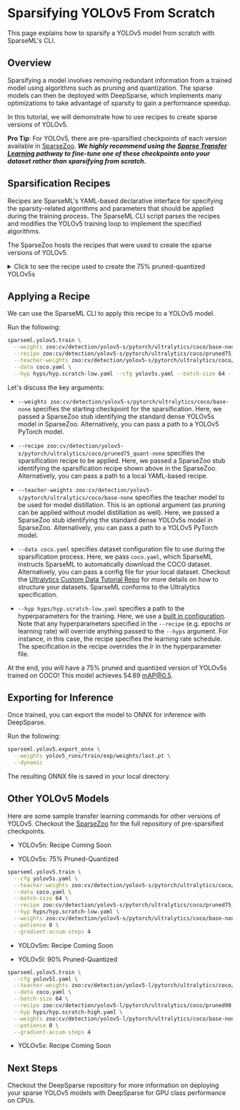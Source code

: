 <!--
Copyright (c) 2021 - present / Neuralmagic, Inc. All Rights Reserved.

Licensed under the Apache License, Version 2.0 (the "License");
you may not use this file except in compliance with the License.
You may obtain a copy of the License at

   http://www.apache.org/licenses/LICENSE-2.0

Unless required by applicable law or agreed to in writing,
software distributed under the License is distributed on an "AS IS" BASIS,
WITHOUT WARRANTIES OR CONDITIONS OF ANY KIND, either express or implied.
See the License for the specific language governing permissions and
limitations under the License.
-->

# Sparsifying YOLOv5 From Scratch

This page explains how to sparsify a YOLOv5 model from scratch with SparseML's CLI.

## Overview

Sparsifying a model involves removing redundant information from a 
trained model using algorithms such as pruning and quantization. The sparse models can then be deployed with DeepSparse, which implements many optimizations to take advantage of sparsity to gain a performance speedup.

In this tutorial, we will demonstrate how to use recipes to create 
sparse versions of YOLOv5.

**Pro Tip**: For YOLOv5, there are pre-sparsified checkpoints of each version available in [SparseZoo](https://sparsezoo.neuralmagic.com/?domain=cv&sub_domain=detection&page=1). 
***We highly recommend using the [Sparse Transfer Learning](sparse-transfer-learning.md) pathway to fine-tune one of these checkpoints onto your dataset 
rather than sparsifying from scratch.***

## Sparsification Recipes

Recipes are SparseML's YAML-based declarative interface for specifying the sparsity-related algorithms and parameters that should be applied during the training 
process. The SparseML CLI script parses the recipes and modifies the YOLOv5 training loop to implement the specified algorithms.

The SparseZoo hosts the recipes that were used to create the sparse versions of YOLOv5.

<details>
   <summary> Click to see the recipe used to create the 75% pruned-quantized YOLOv5s</summary>

```yaml
version: 1.1.0

# General Hyperparams
num_epochs: 250
init_lr: 0.01
final_lr: 0.002
weights_warmup_lr: 0
biases_warmup_lr: 0.1

# Pruning Hyperparams
init_sparsity: 0.05
pruning_start_epoch: 4
pruning_end_epoch: 150
pruning_update_frequency: 1.0


# Quantization variables
quantization_epochs: 10
quantization_lr: 1.e-3

# Knowledge distillation variables
per_layer_distillation_gain: 0.01

#Modifiers
training_modifiers:
  - !EpochRangeModifier
    start_epoch: 0
    end_epoch: eval(num_epochs)

  - !LearningRateFunctionModifier
    start_epoch: 3
    end_epoch: eval(num_epochs - quantization_epochs)
    lr_func: linear
    init_lr: eval(init_lr)
    final_lr: eval(final_lr)

  - !LearningRateFunctionModifier
    start_epoch: 0
    end_epoch: 3
    lr_func: linear
    init_lr: eval(weights_warmup_lr)
    final_lr: eval(init_lr)
    param_groups: [0, 1]

  - !LearningRateFunctionModifier
    start_epoch: 0
    end_epoch: 3
    lr_func: linear
    init_lr: eval(biases_warmup_lr)
    final_lr: eval(init_lr)
    param_groups: [2]

  - !LearningRateFunctionModifier
    start_epoch: eval(num_epochs - quantization_epochs)
    end_epoch: eval(num_epochs)
    lr_func: cosine
    init_lr: eval(quantization_lr)
    final_lr: 1.e-9
 
pruning_modifiers:
  - !GMPruningModifier
    params:
      - model.13.cv1.conv.weight
      - model.13.cv2.conv.weight
      - model.13.cv3.conv.weight
      - model.13.m.0.cv1.conv.weight
      - model.14.conv.weight
      - model.17.cv1.conv.weight
      - model.17.cv2.conv.weight
      - model.17.cv3.conv.weight
      - model.17.m.0.cv1.conv.weight
      - model.2.cv1.conv.weight
      - model.2.cv2.conv.weight
      - model.2.cv3.conv.weight
      - model.2.m.0.cv1.conv.weight
      - model.20.cv1.conv.weight
      - model.20.cv2.conv.weight
      - model.20.cv3.conv.weight
      - model.23.cv1.conv.weight
      - model.23.cv2.conv.weight
      - model.23.m.0.cv1.conv.weight
      - model.24.m.2.weight
      - model.4.cv1.conv.weight
      - model.4.cv2.conv.weight
      - model.4.cv3.conv.weight
      - model.4.m.0.cv1.conv.weight
      - model.4.m.1.cv1.conv.weight
      - model.4.m.1.cv2.conv.weight
      - model.6.cv1.conv.weight
      - model.6.cv2.conv.weight
      - model.6.cv3.conv.weight
      - model.8.cv1.conv.weight
      - model.8.cv2.conv.weight
      - model.8.cv3.conv.weight
      - model.8.m.0.cv1.conv.weight
      - model.9.cv1.conv.weight    
    init_sparsity: eval(init_sparsity)
    final_sparsity: 0.4240  
    start_epoch: eval(pruning_start_epoch)
    end_epoch: eval(pruning_end_epoch)
    update_frequency: eval(pruning_update_frequency)
        
  - !GMPruningModifier
    params:
      - model.20.m.0.cv1.conv.weight
      - model.4.m.0.cv2.conv.weight
      - model.9.cv2.conv.weight    
    init_sparsity: eval(init_sparsity)
    final_sparsity: 0.4838  
    start_epoch: eval(pruning_start_epoch)
    end_epoch: eval(pruning_end_epoch)
    update_frequency: eval(pruning_update_frequency)
        
  - !GMPruningModifier
    params:
      - model.18.conv.weight
      - model.2.m.0.cv2.conv.weight
      - model.6.m.2.cv2.conv.weight
    init_sparsity: eval(init_sparsity)
    final_sparsity: 0.5374  
    start_epoch: eval(pruning_start_epoch)
    end_epoch: eval(pruning_end_epoch)
    update_frequency: eval(pruning_update_frequency)

  - !GMPruningModifier
    params:
      - model.0.conv.weight
      - model.24.m.0.weight
      - model.3.conv.weight
    init_sparsity: eval(init_sparsity)
    final_sparsity: 0.5854  
    start_epoch: eval(pruning_start_epoch)
    end_epoch: eval(pruning_end_epoch)
    update_frequency: eval(pruning_update_frequency)

  - !GMPruningModifier
    params:
      - model.13.m.0.cv2.conv.weight
      - model.24.m.1.weight
      - model.5.conv.weight
      - model.6.m.1.cv2.conv.weight
    init_sparsity: eval(init_sparsity)
    final_sparsity: 0.6284  
    start_epoch: eval(pruning_start_epoch)
    end_epoch: eval(pruning_end_epoch)
    update_frequency: eval(pruning_update_frequency) 

  - !GMPruningModifier
    params:
      - model.1.conv.weight
      - model.17.m.0.cv2.conv.weight
      - model.20.m.0.cv2.conv.weight
    init_sparsity: eval(init_sparsity)
    final_sparsity: 0.7325  
    start_epoch: eval(pruning_start_epoch)
    end_epoch: eval(pruning_end_epoch)
    update_frequency: eval(pruning_update_frequency)
    
  - !GMPruningModifier
    params:
      - model.23.cv3.conv.weight
      - model.6.m.0.cv2.conv.weight
      - model.7.conv.weight
      - model.8.m.0.cv2.conv.weight 
    init_sparsity: eval(init_sparsity)
    final_sparsity: 0.7602  
    start_epoch: eval(pruning_start_epoch)
    end_epoch: eval(pruning_end_epoch)
    update_frequency: eval(pruning_update_frequency)
   
  - !GMPruningModifier
    params:
      - model.23.m.0.cv2.conv.weight
    init_sparsity: eval(init_sparsity)
    final_sparsity: 0.8453
    start_epoch: eval(pruning_start_epoch)
    end_epoch: eval(pruning_end_epoch)
    update_frequency: eval(pruning_update_frequency) 

  - !GMPruningModifier
    params:
      - model.21.conv.weight 
    init_sparsity: eval(init_sparsity)
    final_sparsity: 0.9002  
    start_epoch: eval(pruning_start_epoch)
    end_epoch: eval(pruning_end_epoch)
    update_frequency: eval(pruning_update_frequency)

knowledge_disitillation_modifiers:
  - !PerLayerDistillationModifier
    start_epoch: 0.0
    end_epoch: eval(num_epochs - quantization_epochs)
    gain: eval(per_layer_distillation_gain)
    project_features: true
    student_layer_names:
    - model.0
    - model.1
    - model.2.cv1
    - model.2.cv2
    - model.2.cv3
    - model.2.m.0.cv1
    - model.2.m.0.cv2
    - model.3
    - model.4.cv1
    - model.4.cv2
    - model.4.cv3
    - model.4.m.0.cv1
    - model.4.m.0.cv2
    - model.5
    - model.6.cv1
    - model.6.cv2
    - model.6.cv3
    - model.6.m.0.cv1
    - model.6.m.0.cv2
    - model.7
    - model.8.cv1
    - model.8.cv2
    - model.8.cv3
    - model.8.m.0.cv1
    - model.8.m.0.cv2
    - model.9.cv1
    - model.9.cv2
    - model.10
    - model.13.cv1
    - model.13.cv2
    - model.13.cv3
    - model.13.m.0.cv1
    - model.13.m.0.cv2
    - model.14
    - model.17.cv1
    - model.17.cv2
    - model.17.cv3
    - model.17.m.0.cv1
    - model.17.m.0.cv2
    - model.18
    - model.20.cv1
    - model.20.cv2
    - model.20.cv3
    - model.20.m.0.cv1
    - model.20.m.0.cv2
    - model.21
    - model.23.cv1
    - model.23.cv2
    - model.23.cv3
    - model.23.m.0.cv1
    - model.23.m.0.cv2
    - model.24.m.0
    - model.24.m.1
    - model.24.m.2

quantization_modifiers:
  - !QuantizationModifier
    start_epoch: eval(num_epochs - quantization_epochs)
    submodules:
      - model
    custom_quantizable_module_types: ['SiLU']
    exclude_module_types: ['SiLU']
    quantize_conv_activations: False
    disable_quantization_observer_epoch: eval(num_epochs - quantization_epochs + 2)
    freeze_bn_stats_epoch: eval(num_epochs - quantization_epochs + 1)
```
   
There is is a lot here, but the important items are the `pruning_modifiers`, `distillation_modifiers`, and
`quantization_modifiers`.

The `pruning_modifiers` instruct SparseML to apply the Global Magnitude Pruning algorithm to various layers of
the network. As you can see, the recipe specifies a target level of sparsity for each layer of the network.
At the end of every epoch, the GMP algorithm iteratively removes the lowest magnitude weights gradually inducing
sparsitty into the network.

The `distillation_modifiers` instruct SparseML to apply model distillation from a teacher during the 
pruning process. In this case, we perform per-layer distillation. The teacher model helps to improve
accuracy during the pruning process.

The `quantization_modifiers` instruct SparseML to apply Quantization Aware Training during the final
few epochs, creating a sparse version of the model.

</details>

## Applying a Recipe

We can use the SparseML CLI to apply this recipe to a YOLOv5 model.

Run the following:

```bash
sparseml.yolov5.train \
  --weights zoo:cv/detection/yolov5-s/pytorch/ultralytics/coco/base-none \
  --recipe zoo:cv/detection/yolov5-s/pytorch/ultralytics/coco/pruned75_quant-none \
  --teacher-weights zoo:cv/detection/yolov5-s/pytorch/ultralytics/coco/base-none \
  --data coco.yaml \
  --hyp hyps/hyp.scratch-low.yaml --cfg yolov5s.yaml --batch-size 64 --patience 0 --gradient-accum-steps 4
```

Let's discuss the key arguments:

- `--weights zoo:cv/detection/yolov5-s/pytorch/ultralytics/coco/base-none` specifies the starting checkpoint for the sparsification. Here, we passed a SparseZoo stub identifying the standard dense YOLOv5s model in SparseZoo. Alternatively, you can pass a path to a YOLOv5 PyTorch model.

- `--recipe zoo:cv/detection/yolov5-s/pytorch/ultralytics/coco/pruned75_quant-none` specifies the sparsification recipe to be applied. Here, we passed a SparseZoo
stub identifying the sparsification recipe shown above in the SparseZoo. Alternatively, you can pass a path to a local YAML-based recipe.

- `--teacher-weights zoo:cv/detection/yolov5-s/pytorch/ultralytics/coco/base-none` specifies the teacher model to be used for model distillation. This is an
optional argument (as pruning can be applied without model distillation as well). Here, we passed a SparseZoo stub identifying the standard dense YOLOv5s model in SparseZoo. Alternatively, you can pass a path to a YOLOv5 PyTorch model.

- `--data coco.yaml` specifies dataset configuration file to use during the sparsification process. Here, we pass `coco.yaml`, which SparseML instructs SparseML to 
automatically download the COCO dataset. Alternatively, you can pass a config file for your local dataset. Checkout the [Ultralytics Custom Data Tutorial Repo](https://github.com/ultralytics/yolov5/wiki/Train-Custom-Data) for more details on how to structure your datasets. SparseML conforms to the Ultralytics specification.

- `--hyp hyps/hyp.scratch-low.yaml` specifies a path to the hyperparameters for the training. Here, we use a [built in configuration](https://github.com/neuralmagic/yolov5/blob/master/data/hyps/hyp.scratch-low.yaml). Note that any hyperparameters specified in the `--recipe` (e.g. epochs or learning rate) will override anything passed to the `--hyps` argument. For instance, in this case, the recipe specifies the learning rate schedule. The specification in the recipe overrides the lr in the hyperparameter file.

At the end, you will have a 75% pruned and quantized version of YOLOv5s trained on COCO! This model achieves 54.69 mAP@0.5.

## Exporting for Inference

Once trained, you can export the model to ONNX for inference with DeepSparse. 

Run the following:

```bash 
sparseml.yolov5.export_onnx \
  --weights yolov5_runs/train/exp/weights/last.pt \
  --dynamic
```

The resulting ONNX file is saved in your local directory.

## Other YOLOv5 Models

Here are some sample transfer learning commands for other versions of YOLOv5. Checkout the [SparseZoo](https://sparsezoo.neuralmagic.com/?page=1&domain=cv&sub_domain=detection) for the full repository of pre-sparsified checkpoints.

   - YOLOv5n: Recipe Coming Soon
   
   - YOLOv5s: 75% Pruned-Quantized
```bash
sparseml.yolov5.train \
  --cfg yolov5s.yaml \
  --teacher-weights zoo:cv/detection/yolov5-s/pytorch/ultralytics/coco/base-none \
  --data coco.yaml \
  --batch-size 64 \
  --recipe zoo:cv/detection/yolov5-s/pytorch/ultralytics/coco/pruned75_quant-none \
  --hyp hyps/hyp.scratch-low.yaml \
  --weights zoo:cv/detection/yolov5-s/pytorch/ultralytics/coco/base-none \
  --patience 0 \
  --gradient-accum-steps 4
```

   - YOLOv5m: Recipe Coming Soon
   
   - YOLOv5l: 90% Pruned-Quantized

```bash
sparseml.yolov5.train \
  --cfg yolov5l.yaml \
  --teacher-weights zoo:cv/detection/yolov5-l/pytorch/ultralytics/coco/base-none \
  --data coco.yaml \
  --batch-size 64 \
  --recipe zoo:cv/detection/yolov5-l/pytorch/ultralytics/coco/pruned90_quant-none \
  --hyp hyps/hyp.scratch-high.yaml \
  --weights zoo:cv/detection/yolov5-l/pytorch/ultralytics/coco/base-none \
  --patience 0 \
  --gradient-accum-steps 4
```
   - YOLOv5x: Recipe Coming Soon

## Next Steps

Checkout the DeepSparse repository for more information on deploying your sparse YOLOv5 models with DeepSparse for GPU class performance on CPUs.
